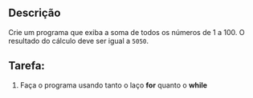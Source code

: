 ## Descrição
Crie um programa que exiba a soma de todos os números de 1 a 100. O resultado do cálculo deve ser igual a `5050`.

## Tarefa:
1. Faça o programa usando tanto o laço **for** quanto o **while**